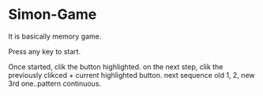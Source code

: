 # Simon-Game
It is basically memory game.

Press any key to start.


Once started, clik the button highlighted.
on the next step, clik the previously clikced + current highlighted button.
next sequence old 1, 2, new 3rd one..pattern continuous.
